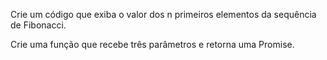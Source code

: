 Crie um código que exiba o valor dos n primeiros elementos da sequência de Fibonacci.

Crie uma função que recebe três parâmetros e retorna uma Promise.
